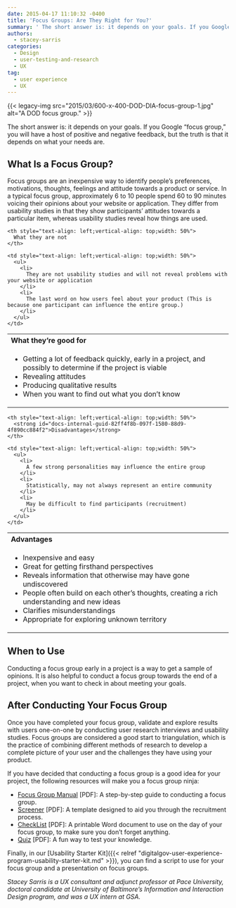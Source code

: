 ```yaml
---
date: 2015-04-17 11:10:32 -0400
title: 'Focus Groups: Are They Right for You?'
summary: ' The short answer is: it depends on your goals. If you Google &ldquo;focus group,&rdquo; you will have a host of positive and negative feedback, but the truth is that it depends on what your needs are. What Is a Focus Group? Focus groups are an inexpensive way'
authors:
  - stacey-sarris
categories:
  - Design
  - user-testing-and-research
  - UX
tag:
  - user experience
  - UX
---
```


{{< legacy-img src="2015/03/600-x-400-DOD-DIA-focus-group-1.jpg" alt="A DOD focus group." >}}

The short answer is: it depends on your goals. If you Google “focus group,” you will have a host of positive and negative feedback, but the truth is that it depends on what your needs are.

## What Is a Focus Group?

Focus groups are an inexpensive way to identify people’s preferences, motivations, thoughts, feelings and attitude towards a product or service. In a typical focus group, approximately 6 to 10 people spend 60 to 90 minutes voicing their opinions about your website or application. They differ from usability studies in that they show participants’ attitudes towards a particular item, whereas usability studies reveal how things are used.

<table border="0">
  <tr>
    <th style="text-align: left;vertical-align: top;width: 50%">
      What they’re good for
    </th>
    
    <th style="text-align: left;vertical-align: top;width: 50%">
      What they are not
    </th>
  </tr>
  
  <tr>
    <td style="text-align: left;vertical-align: top;width: 50%">
      <ul>
        <li>
          Getting a lot of feedback quickly, early in a project, and possibly to determine if the project is viable
        </li>
        <li>
          Revealing attitudes
        </li>
        <li>
          Producing qualitative results
        </li>
        <li>
          When you want to find out what you don’t know
        </li>
      </ul>
    </td>
    
    <td style="text-align: left;vertical-align: top;width: 50%">
      <ul>
        <li>
          They are not usability studies and will not reveal problems with your website or application
        </li>
        <li>
          The last word on how users feel about your product (This is because one participant can influence the entire group.)
        </li>
      </ul>
    </td>
  </tr>
</table>

<table border="0">
  <tr>
    <th style="text-align: left;vertical-align: top;width: 50%">
      <strong id="docs-internal-guid-82ff4f8b-097e-f9fe-8bfd-4a3996a1019a">Advantages</strong>
    </th>
    
    <th style="text-align: left;vertical-align: top;width: 50%">
      <strong id="docs-internal-guid-82ff4f8b-097f-1580-88d9-4f890cc884f2">Disadvantages</strong>
    </th>
  </tr>
  
  <tr>
    <td style="text-align: left;vertical-align: top;width: 50%">
      <ul>
        <li>
          Inexpensive and easy
        </li>
        <li>
          Great for getting firsthand perspectives
        </li>
        <li>
          Reveals information that otherwise may have gone undiscovered
        </li>
        <li>
          People often build on each other’s thoughts, creating a rich understanding and new ideas
        </li>
        <li>
          Clarifies misunderstandings
        </li>
        <li>
          Appropriate for exploring unknown territory
        </li>
      </ul>
    </td>
    
    <td style="text-align: left;vertical-align: top;width: 50%">
      <ul>
        <li>
          A few strong personalities may influence the entire group
        </li>
        <li>
          Statistically, may not always represent an entire community
        </li>
        <li>
          May be difficult to find participants (recruitment)
        </li>
      </ul>
    </td>
  </tr>
</table>

## When to Use

Conducting a focus group early in a project is a way to get a sample of opinions. It is also helpful to conduct a focus group towards the end of a project, when you want to check in about meeting your goals.

## After Conducting Your Focus Group

Once you have completed your focus group, validate and explore results with users one-on-one by conducting user research interviews and usability studies. Focus groups are considered a good start to triangulation, which is the practice of combining different methods of research to develop a complete picture of your user and the challenges they have using your product.

If you have decided that conducting a focus group is a good idea for your project, the following resources will make you a focus group ninja:

  * [Focus Group Manual](https://s3.amazonaws.com/sitesusa/wp-content/uploads/sites/212/2015/04/ManualFocusGroupHowtoGetStarted.pdf) [PDF]: A step-by-step guide to conducting a focus group.
  * [Screener](https://s3.amazonaws.com/sitesusa/wp-content/uploads/sites/212/2015/04/ScreenerTemplate.pdf) [PDF]: A template designed to aid you through the recruitment process.
  * [CheckList](https://s3.amazonaws.com/sitesusa/wp-content/uploads/sites/212/2015/04/FocusGroupCheckList.pdf) [PDF]: A printable Word document to use on the day of your focus group, to make sure you don’t forget anything.
  * [Quiz](https://s3.amazonaws.com/sitesusa/wp-content/uploads/sites/212/2015/04/QuizTestYourKnowledge.pdf) [PDF]: A fun way to test your knowledge.

Finally, in our [Usability Starter Kit]({{< relref "digitalgov-user-experience-program-usability-starter-kit.md" >}}), you can find a script to use for your focus group and a presentation on focus groups.

_Stacey Sarris is a UX consultant and adjunct professor at Pace University, doctoral candidate at University of Baltimore&#8217;s Information and Interaction Design program, and was a UX intern at GSA._